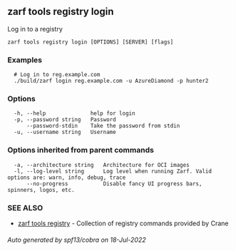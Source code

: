 ## zarf tools registry login

Log in to a registry

```
zarf tools registry login [OPTIONS] [SERVER] [flags]
```

### Examples

```
  # Log in to reg.example.com
  ./build/zarf login reg.example.com -u AzureDiamond -p hunter2
```

### Options

```
  -h, --help              help for login
  -p, --password string   Password
      --password-stdin    Take the password from stdin
  -u, --username string   Username
```

### Options inherited from parent commands

```
  -a, --architecture string   Architecture for OCI images
  -l, --log-level string      Log level when running Zarf. Valid options are: warn, info, debug, trace
      --no-progress           Disable fancy UI progress bars, spinners, logos, etc.
```

### SEE ALSO

* [zarf tools registry](zarf_tools_registry.md)	 - Collection of registry commands provided by Crane

###### Auto generated by spf13/cobra on 18-Jul-2022
